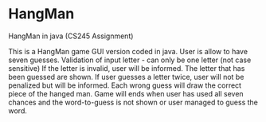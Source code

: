 # HangMan
HangMan in java (CS245 Assignment)

This is a HangMan game GUI version coded in java.
User is allow to have seven guesses. 
Validation of input letter - can only be one letter (not case sensitive)
If the letter is invalid, user will be informed.
The letter that has been guessed are shown. If user guesses a letter twice, user will not be penalized but will be informed.
Each wrong guess will draw the correct piece of the hanged man.
Game will ends when user has used all seven chances and the word-to-guess is not shown or user managed to guess the word.
